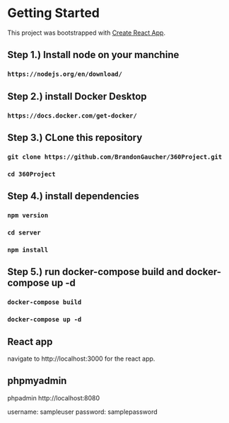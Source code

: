 # Getting Started 

This project was bootstrapped with [Create React App](https://github.com/facebook/create-react-app).

## Step 1.) Install node on your manchine

### `https://nodejs.org/en/download/`

## Step 2.) install Docker Desktop

### `https://docs.docker.com/get-docker/`

## Step 3.) CLone this repository

### `git clone https://github.com/BrandonGaucher/360Project.git`

### `cd 360Project`

## Step 4.) install dependencies 

### `npm version`

### `cd server`

### `npm install`

## Step 5.) run docker-compose build and docker-compose up -d


### `docker-compose build`
### `docker-compose up -d` 

## React app
navigate to http://localhost:3000 for the react app.

## phpmyadmin
phpadmin http://localhost:8080

username: sampleuser
password: samplepassword


